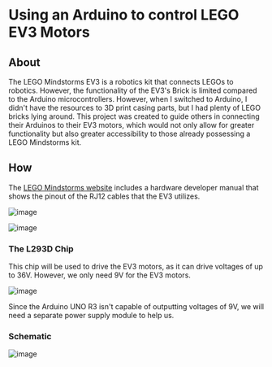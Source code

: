 # Using an Arduino to control LEGO EV3 Motors

## About

The LEGO Mindstorms EV3 is a robotics kit that connects LEGOs to robotics. However, the functionality of the EV3's Brick is limited compared to the Arduino microcontrollers. However, when I switched to Arduino, I didn't have the resources to 3D print casing parts, but I had plenty of LEGO bricks lying around. This project was created to guide others in connecting their Arduinos to their EV3 motors, which would not only allow for greater functionality but also greater accessibility to those already possessing a LEGO Mindstorms kit.

## How

The [LEGO Mindstorms website](https://education.lego.com/en-us/product-resources/mindstorms-ev3/downloads/developer-kits#ev3-hardware-developer-kit) includes a hardware developer manual that shows the pinout of the RJ12 cables that the EV3 utilizes. 

![image](https://github.com/VinsonOi/ArduinoToLEGO/assets/30189257/539109aa-d421-407c-a16e-ec4595faebaf)

![image](https://github.com/VinsonOi/ArduinoToLEGO/assets/30189257/e40ed103-40a8-44f6-8807-64e2779815cc)



### The L293D Chip

This chip will be used to drive the EV3 motors, as it can drive voltages of up to 36V. However, we only need 9V for the EV3 motors. 

![image](https://github.com/VinsonOi/ArduinoToLEGO/assets/30189257/55582b80-ca6e-4576-be39-efdae227e752)

Since the Arduino UNO R3 isn't capable of outputting voltages of 9V, we will need a separate power supply module to help us.

### Schematic

![image](https://github.com/VinsonOi/ArduinoToLEGO/assets/30189257/ac15f635-e985-4ecc-8734-6a2c06debc03)
